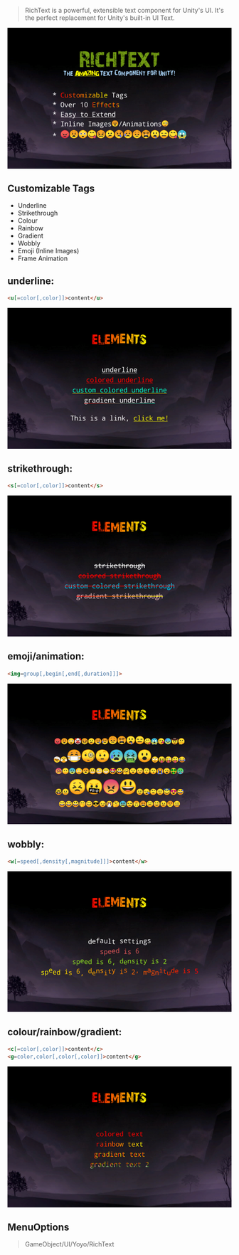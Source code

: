 > RichText is a powerful, extensible text component for Unity's UI.
> It's the perfect replacement for Unity's built-in UI Text.

![RichText](/Screenshots/Screenshots-1.png)

## Customizable Tags

- Underline
- Strikethrough
- Colour
- Rainbow
- Gradient
- Wobbly
- Emoji (Inline Images)
- Frame Animation

## underline: 
```html
<u[=color[,color]]>content</u>
```
![RichText](/Screenshots/Screenshots-2.png)

## strikethrough:
```html
<s[=color[,color]]>content</s>
```
![RichText](/Screenshots/Screenshots-3.png)

## emoji/animation: 
```html
<img=group[,begin[,end[,duration]]]>
```
![RichText](/Screenshots/Screenshots-6.png)

## wobbly:
```html
<w[=speed[,density[,magnitude]]]>content</w>
```
![RichText](/Screenshots/Screenshots-5.png)

## colour/rainbow/gradient:
```html
<c[=color[,color]]>content</c>
<g=color,color[,color[,color]]>content</g>
```
![RichText](/Screenshots/Screenshots-4.png)

## MenuOptions
> GameObject/UI/Yoyo/RichText
